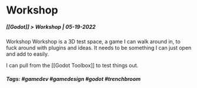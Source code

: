 # Workshop
##### [[Godot]] > Workshop | 05-19-2022

Workshop
Workshop is a 3D test space, a game I can walk around in, to fuck around with plugins and ideas. It needs to be something I can just open and add to easily. 

I can pull from the [[Godot Toolbox]] to test things out.

##### Tags: #gamedev #gamedesign #godot #trenchbroom